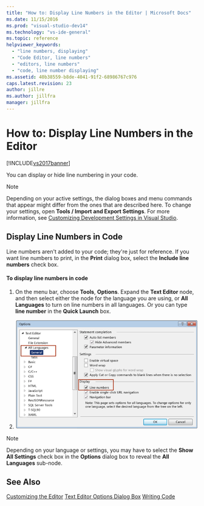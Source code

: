 ```yaml
---
title: "How to: Display Line Numbers in the Editor | Microsoft Docs"
ms.date: 11/15/2016
ms.prod: "visual-studio-dev14"
ms.technology: "vs-ide-general"
ms.topic: reference
helpviewer_keywords:
  - "line numbers, displaying"
  - "Code Editor, line numbers"
  - "editors, line numbers"
  - "code, line number displaying"
ms.assetid: 40b38559-b8de-4041-91f2-68986767c976
caps.latest.revision: 23
author: jillre
ms.author: jillfra
manager: jillfra
---
```

# How to: Display Line Numbers in the Editor
[!INCLUDE[vs2017banner](../../includes/vs2017banner.md)]

You can display or hide line numbering in your code.

> [!NOTE]
> Depending on your active settings, the dialog boxes and menu commands that appear might differ from the ones that are described here. To change your settings, open **Tools / Import and Export Settings**. For more information, see [Customizing Development Settings in Visual Studio](https://msdn.microsoft.com/22c4debb-4e31-47a8-8f19-16f328d7dcd3).

## Display Line Numbers in Code
 Line numbers aren't added to your code; they're just for reference. If you want line numbers to print, in the **Print** dialog box, select the **Include line numbers** check box.

#### To display line numbers in code

1. On the menu bar, choose **Tools**, **Options**. Expand the **Text Editor** node, and then select either the node for the language you are using, or **All Languages** to turn on line numbers in all languages. Or you can type **line number** in the **Quick Launch** box.

2. ![Options for displaying line numbers in the editor](../../ide/reference/media/vs-displaylinenumbers.png "VS_DisplayLineNumbers")

> [!NOTE]
> Depending on your language or settings, you may have to select the **Show All Settings** check box in the **Options** dialog box to reveal the **All Languages** sub-node.

## See Also
 [Customizing the Editor](../../ide/customizing-the-editor.md)
 [Text Editor Options Dialog Box](../../ide/reference/text-editor-options-dialog-box.md)
 [Writing Code](../../ide/writing-code-in-the-code-and-text-editor.md)
